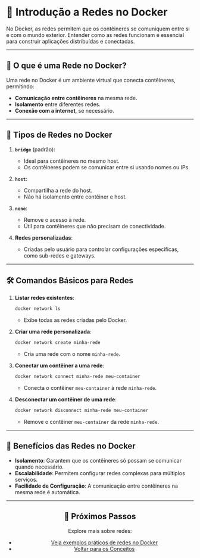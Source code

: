 
# 🐳 Introdução a Redes no Docker

No Docker, as redes permitem que os contêineres se comuniquem entre si e com o mundo exterior. Entender como as redes funcionam é essencial para construir aplicações distribuídas e conectadas.

---

## 📌 O que é uma Rede no Docker?

Uma rede no Docker é um ambiente virtual que conecta contêineres, permitindo:
- **Comunicação entre contêineres** na mesma rede.
- **Isolamento** entre diferentes redes.
- **Conexão com a internet**, se necessário.

---

## 🚀 Tipos de Redes no Docker

1. **`bridge`** (padrão):
   - Ideal para contêineres no mesmo host.
   - Os contêineres podem se comunicar entre si usando nomes ou IPs.

2. **`host`**:
   - Compartilha a rede do host.
   - Não há isolamento entre contêiner e host.

3. **`none`**:
   - Remove o acesso à rede.
   - Útil para contêineres que não precisam de conectividade.

4. **Redes personalizadas**:
   - Criadas pelo usuário para controlar configurações específicas, como sub-redes e gateways.

---

## 🛠️ Comandos Básicos para Redes

1. **Listar redes existentes**:
   ```bash
   docker network ls
   ```
   - Exibe todas as redes criadas pelo Docker.

2. **Criar uma rede personalizada**:
   ```bash
   docker network create minha-rede
   ```
   - Cria uma rede com o nome `minha-rede`.

3. **Conectar um contêiner a uma rede**:
   ```bash
   docker network connect minha-rede meu-container
   ```
   - Conecta o contêiner `meu-container` à rede `minha-rede`.

4. **Desconectar um contêiner de uma rede**:
   ```bash
   docker network disconnect minha-rede meu-container
   ```
   - Remove o contêiner `meu-container` da rede `minha-rede`.

---

## 📝 Benefícios das Redes no Docker

- **Isolamento**: Garantem que os contêineres só possam se comunicar quando necessário.
- **Escalabilidade**: Permitem configurar redes complexas para múltiplos serviços.
- **Facilidade de Configuração**: A comunicação entre contêineres na mesma rede é automática.

---

<div align="center">
  <h2>🔗 Próximos Passos</h2>
  <p>Explore mais sobre redes:</p>
  <ul>
    <li><a href="./examples.md">Veja exemplos práticos de redes no Docker</a></li>
    <li><a href="../README.md">Voltar para os Conceitos</a></li>
  </ul>
</div>
